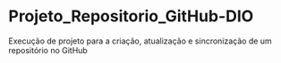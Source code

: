 # Projeto_Repositorio_GitHub-DIO
Execução de projeto para a criação, atualização e sincronização de um repositório no GitHub
